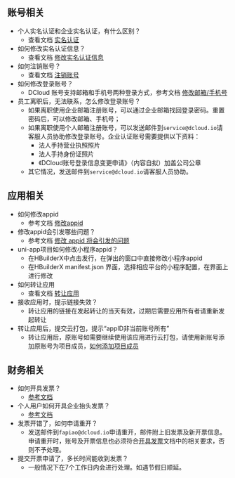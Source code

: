 ## 账号相关
- 个人实名认证和企业实名认证，有什么区别？
  - 查看文档 [实名认证](dev/account/real-name-verification.md)
- 如何修改实名认证信息？
  - 查看文档 [修改实名认证信息](dev/account/modify-real-name-verification.md)
- 如何注销账号？
  - 查看文档 [注销账号](dev/account/deletion.md)
- 如何修改登录账号？
  - DCloud 账号支持邮箱和手机号两种登录方式，参考文档 [修改邮箱/手机号](dev/account/modify.md)
- 员工离职后，无法联系，怎么修改登录账号？
  - 如果离职使用企业邮箱注册账号，可以通过企业邮箱找回登录密码。重置密码后，可以修改邮箱、手机号；
  - 如果离职使用个人邮箱注册账号，可以发送邮件到`service@dcloud.io`请客服人员协助修改登录账号。企业认证账号需要提供以下资料：
    - 法人手持营业执照照片
    - 法人手持身份证照片
    - 《DCloud账号登录信息变更申请》（内容自拟）加盖公司公章
  - 其它情况，发送邮件到`service@dcloud.io`请客服人员协助。
  
## 应用相关
- 如何修改appid
  - 参考文档 [修改appid](dev/app/introduction.md#modify-appid)
- 修改appid会引发哪些问题？
  - 参考文档 [修改 appid 将会引发的问题](dev/app/introduction.md#modify-appid-impact)
- uni-app项目如何修改小程序appid？
  - 在HBuilderX中点击发行，在弹出的窗口中直接修改小程序appid
  - 在HBuilderX manifest.json 界面，选择相应平台的小程序配置，在界面上进行修改
- 如何转让应用
  - 查看文档 [转让应用](dev/app/transfer.md)
- 接收应用时，提示链接失效？
  - 转让应用的链接在发起转让的当天有效，过期后需要应用所有者请重新发起转让
- 转让应用后，提交云打包，提示“appID非当前账号所有”
  - 转让应用后，原账号如需要继续使用该应用进行云打包，请使用新账号添加原账号为项目成员，[如何添加项目成员](dev/app/add-member.md)

## 财务相关
- 如何开具发票？
  - [参考文档](dev/finance/invoice.md)
- 个人用户如何开具企业抬头发票？
  - [参考文档](dev/finance/invoice.md#personal) 
- 发票开错了，如何申请重开？
  - 发送邮件到`fapiao@dcloud.io`申请重开，邮件附上旧发票及新开票信息。申请重开时，账号及开票信息也必须符合[开具发票](dev/finance/invoice.md)文档中的相关要求，否则不予处理。
- 提交开票申请了，多长时间能收到发票？
  - 一般情况下在7个工作日内会进行处理。如遇节假日顺延。